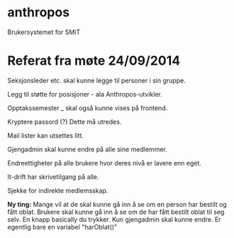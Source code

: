 anthropos
=========

Brukersystemet for SMiT

Referat fra møte 24/09/2014
=========

Seksjonsleder etc. skal kunne legge til personer i sin gruppe.

Legg til støtte for posisjoner - ala Anthropos-utvikler.

Opptakssemester _ skal også kunne vises på frontend.

Kryptere passord (?) Dette må utredes.

Mail lister kan utsettes litt.

Gjengadmin skal kunne endre på alle sine medlemmer.

Endreettigheter på alle brukere hvor deres nivå er lavere enn eget. 

It-drift har skrivetilgang på alle.

Sjekke for indirekte medlemsskap. 

**Ny ting:**
Mange vil at de skal kunne gå inn å se om en person har bestilt og fått oblat. 
Brukere skal kunne gå inn å se om de har fått bestilt oblat til seg selv. En knapp basically du trykker. 
Kun gjengadmin skal kunne endre. 
Er egentlig bare en variabel "harOblat()"
